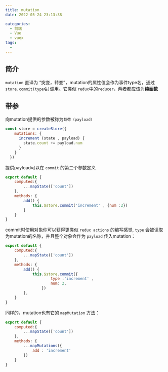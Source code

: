 ```yaml
---
title: mutation
date: 2022-05-24 23:13:38

categories:
  - 前端
  - Vue
  - vuex
tags:
  - 
---
```


## 简介

`mutation` 直译为 “突变，转变”，mutation的属性值会作为事件type名，通过`store.commit(type名)`调用。它类似 `redux`中的`reducer`，两者都应该为**纯函数**

## 带参

向mutation提供的参数被称为`载荷（payload）`

```js
const store = createStore({
    mutations: {
      increment (state , payload) {
        state.count += payload.num
      }
    }
  })

```

提供payload可以在 `commit` 的第二个参数定义

```js
export default {
    computed:{
        ...mapState(['count'])
    },
    methods: {
        add() {
            this.$store.commit('increment' , {num :2})
        }
    }
}

```

commit时使用对象你可以获得更类似 `redux actions` 的编写感觉, `type` 会被读取为mutation的名称，并且整个对象会作为 `payload` 传入mutation：

```js
export default {
    computed:{
        ...mapState(['count'])
    },
    methods: {
        add() {
            this.$store.commit({
                    type :'increment' ,
                    num: 2,
                })
        },
    }
}

```

同样的，mutation也有它的 `mapMutation` 方法：

```js
export default {
    computed:{
        ...mapState(['count'])
    },
    methods: {
        ...mapMutations({
            add : 'increment'
        })
    }
}

```